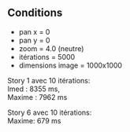 

## Conditions
* pan x = 0
* pan y = 0
* zoom = 4.0 (neutre)
* itérations = 5000
* dimensions image = 1000x1000

Story 1 avec 10 itérations: <br>
Imed : 8355 ms,<br>
Maxime : 7962 ms


Story 6 avec 10 itérations: <br>
Maxime: 679 ms
